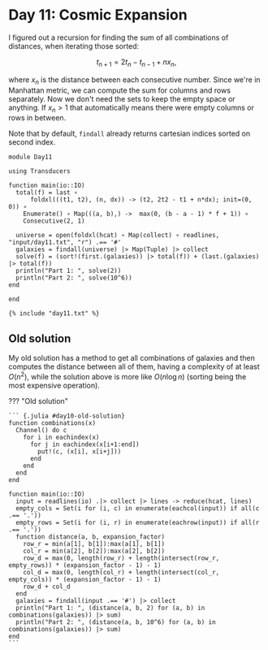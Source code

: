 # Day 11: Cosmic Expansion
I figured out a recursion for finding the sum of all combinations of distances, when iterating those sorted:

$$t_{n+1} = 2t_{n} - t_{n-1} + nx_n,$$

where $x_n$ is the distance between each consecutive number. Since we're in Manhattan metric, we can compute the sum for columns and rows separately.
Now we don't need the sets to keep the empty space or anything. If $x_n > 1$ that automatically means there were empty columns or rows in between.

Note that by default, `findall` already returns cartesian indices sorted on second index.

``` {.julia file=src/Day11.jl}
module Day11

using Transducers

function main(io::IO)
  total(f) = last ∘ 
	  foldxl(((t1, t2), (n, dx)) -> (t2, 2t2 - t1 + n*dx); init=(0, 0)) ∘
    Enumerate() ∘ Map(((a, b),) ->  max(0, (b - a - 1) * f + 1)) ∘
    Consecutive(2, 1)

  universe = open(foldxl(hcat) ∘ Map(collect) ∘ readlines, "input/day11.txt", "r") .== '#'
  galaxies = findall(universe) |> Map(Tuple) |> collect
  solve(f) = (sort!(first.(galaxies)) |> total(f)) + (last.(galaxies) |> total(f))
  println("Part 1: ", solve(2))
  println("Part 2: ", solve(10^6))
end

end
```

``` title="output day 11"
{% include "day11.txt" %}
```

## Old solution

My old solution has a method to get all combinations of galaxies and then computes the distance between all of them, having a complexity of at least $O(n^2)$, while the solution above is more like $O(n\log n)$ (sorting being the most expensive operation).

??? "Old solution"

    ``` {.julia #day10-old-solution}
    function combinations(x)
      Channel() do c
        for i in eachindex(x)
          for j in eachindex(x[i+1:end])
            put!(c, (x[i], x[i+j]))
          end
        end
      end
    end

    function main(io::IO)
      input = readlines(io) .|> collect |> lines -> reduce(hcat, lines)
      empty_cols = Set(i for (i, c) in enumerate(eachcol(input)) if all(c .== '.'))
      empty_rows = Set(i for (i, r) in enumerate(eachrow(input)) if all(r .== '.'))
      function distance(a, b, expansion_factor)
        row_r = min(a[1], b[1]):max(a[1], b[1])
        col_r = min(a[2], b[2]):max(a[2], b[2])
        row_d = max(0, length(row_r) + length(intersect(row_r, empty_rows)) * (expansion_factor - 1) - 1)
        col_d = max(0, length(col_r) + length(intersect(col_r, empty_cols)) * (expansion_factor - 1) - 1)
        row_d + col_d
      end
      galaxies = findall(input .== '#') |> collect
      println("Part 1: ", (distance(a, b, 2) for (a, b) in combinations(galaxies)) |> sum)
      println("Part 2: ", (distance(a, b, 10^6) for (a, b) in combinations(galaxies)) |> sum)
    end
    ```

